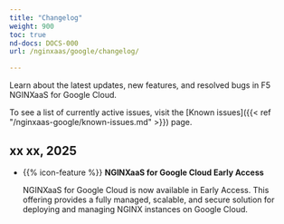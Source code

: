 ```yaml
---
title: "Changelog"
weight: 900
toc: true
nd-docs: DOCS-000
url: /nginxaas/google/changelog/

---
```


Learn about the latest updates, new features, and resolved bugs in F5 NGINXaaS for Google Cloud.

To see a list of currently active issues, visit the [Known issues]({{< ref "/nginxaas-google/known-issues.md" >}}) page.

## xx xx, 2025

- {{% icon-feature %}} **NGINXaaS for Google Cloud Early Access**

   NGINXaaS for Google Cloud is now available in Early Access. This offering provides a fully managed, scalable, and secure solution for deploying and managing NGINX instances on Google Cloud.
